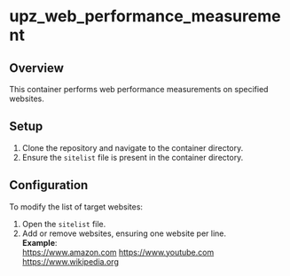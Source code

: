 # upz_web_performance_measurement

## Overview  
This container performs web performance measurements on specified websites.  

## Setup  
1. Clone the repository and navigate to the container directory.  
2. Ensure the `sitelist` file is present in the container directory.  

## Configuration  
To modify the list of target websites:  
1. Open the `sitelist` file.  
2. Add or remove websites, ensuring one website per line.  
   **Example**:  
https://www.amazon.com
https://www.youtube.com
https://www.wikipedia.org
